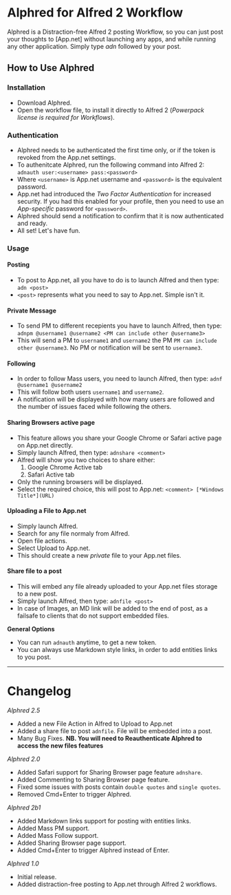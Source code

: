 # Alphred for Alfred 2 Workflow

Alphred is a Distraction-free Alfred 2 posting Workflow, so you can just post your thoughts to [App.net] without launching any apps, and while running any other application. Simply type _adn_ followed by your post.

## How to Use Alphred

### Installation

- Download Alphred.
- Open the workflow file, to install it directly to Alfred 2 (*Powerpack license is required for Workflows*).

### Authentication

- Alphred needs to be authenticated the first time only, or if the token is revoked from the App.net settings.
- To authenitcate Alphred, run the following command into Alfred 2:
	`adnauth user:<username> pass:<password>`
- Where `<username>` is App.net username and `<password>` is the equivalent password.
- App.net had introduced the *Two Factor Authentication* for increased security. If you had this enabled for your profile, then you need to use an *App-specific* password for `<password>`.
- Alphred should send a notification to confirm that it is now authenticated and ready.
- All set! Let's have fun.

### Usage

#### Posting

- To post to App.net, all you have to do is to launch Alfred and then type:
	`adn <post>`
- `<post>` represents what you need to say to App.net. Simple isn't it.

#### Private Message

- To send PM to different recepients you have to launch Alfred, then type:
	`adnpm @username1 @username2 <PM can include other @username3>`
- This will send a PM to `username1` and `username2` the PM `PM can include other @username3`. No PM or notification will be sent to `username3`.

#### Following

- In order to follow Mass users, you need to launch Alfred, then type:
	`adnf @username1 @username2`
- This will follow both users `username1` and `username2`.
- A notification will be displayed with how many users are followed and the number of issues faced while following the others.

#### Sharing Browsers active page

- This feature allows you share your Google Chrome or Safari active page on App.net directly.
- Simply launch Alfred, then type:
	`adnshare <comment>`
- Alfred will show you two choices to share either:
	1. Google Chrome Active tab
	2. Safari Active tab
- Only the running browsers will be displayed.
- Select the required choice, this will post to App.net:
	`<comment> [*Windows Title*](URL)`

#### Uploading a File to App.net
- Simply launch Alfred.
- Search for any file normaly from Alfred.
- Open file actions.
- Select Upload to App.net.
- This should create a new *private* file to your App.net files.

#### Share file to a post
- This will embed any file already uploaded to your App.net files storage to a new post.
- Simply launch Alfred, then type:
	`adnfile <post>`
- In case of Images, an MD link will be added to the end of post, as a failsafe to clients that do not support embedded files.

**General Options**
- You can run `adnauth` anytime, to get a new token.
- You can always use Markdown style links, in order to add entities links to you post.

---

# Changelog

*Alphred 2.5*
- Added a new File Action in Alfred to Upload to App.net
- Added a share file to post `adnfile`. File will be embedded into a post.
- Many Bug Fixes.
**NB. You will need to Reauthenticate Alphred to access the new files features**

*Alphred 2.0*
- Added Safari support for Sharing Browser page feature `adnshare`.
- Added Commenting to Sharing Browser page feature.
- Fixed some issues with posts contain `double quotes` and `single quotes`.
- Removed Cmd+Enter to trigger Alphred.

*Alphred 2b1*
- Added Markdown links support for posting with entities links.
- Added Mass PM support.
- Added Mass Follow support.
- Added Sharing Browser page support.
- Added Cmd+Enter to trigger Alphred instead of Enter.

*Alphred 1.0*
- Initial release.
- Added distraction-free posting to App.net through Alfred 2 workflows.
